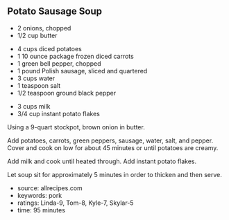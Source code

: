 Potato Sausage Soup
-------------------

- 2 onions, chopped
- 1/2 cup butter
<!-- -->
- 4 cups diced potatoes
- 1 10 ounce package frozen diced carrots
- 1 green bell pepper, chopped
- 1 pound Polish sausage, sliced and quartered
- 3 cups water
- 1 teaspoon salt
- 1/2 teaspoon ground black pepper
<!-- -->
- 3 cups milk
- 3/4 cup instant potato flakes

Using a 9-quart stockpot, brown onion in butter.

Add potatoes, carrots, green peppers, sausage, water, salt, and
pepper.  Cover and cook on low for about 45 minutes or until potatoes
are creamy.

Add milk and cook until heated through.  Add instant potato flakes.

Let soup sit for approximately 5 minutes in order to thicken and then
serve.

- source: allrecipes.com
- keywords: pork
- ratings: Linda-9, Tom-8, Kyle-7, Skylar-5
- time: 95 minutes
